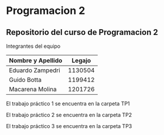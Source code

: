 # Programacion 2
## Repositorio del curso de Programacion 2

Integrantes del equipo

| Nombre y Apellido          |   Legajo                                                                                                                                                                                                                                                                                                                                                 |
|---------------|----------------------------------------------------------------------------------------------------------------------------------------------------------------------------------------------------------------------------------------------------------------------------------------------------------------------------------------------------------------|
| Eduardo Zampedri      | 1130504   
| Guido Botta      | 1199412 
| Macarena Molina     | 1201726


El trabajo práctico 1 se encuentra en la carpeta TP1

El trabajo práctico 2 se encuentra en la carpeta TP2

El trabajo práctico 3 se encuentra en la carpeta TP3
